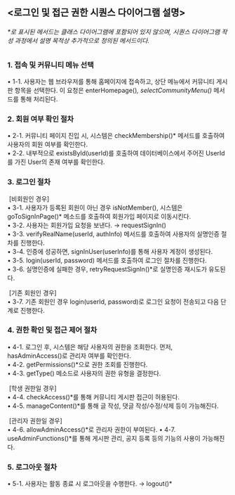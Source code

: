 ## <로그인 및 접근 권한 시퀀스 다이어그램 설명>

###### *로 표시된 메서드는 클래스 다이어그램에 포함되어 있지 않으며, 시퀀스 다이어그램 작성 과정에서 설명 목적상 추가적으로 정의된 메서드이다. <br>

### 1. 접속 및 커뮤니티 메뉴 선택 <br>
• 1-1. 사용자는 웹 브라우저를 통해 홈페이지에 접속하고, 상단 메뉴에서 커뮤니티 게시판 항목을 선택한다. 이 요청은 enterHomepage()*, selectCommunityMenu()* 메서드를 통해 처리된다.

### 2. 회원 여부 확인 절차 <br>
• 2-1. 커뮤니티 페이지 진입 시, 시스템은 checkMembership()* 메서드를 호출하여 사용자의 회원 여부를 확인한다.  
• 2-2. 내부적으로 existsById(userId)를 호출하여 데이터베이스에서 주어진 UserId를 가진 User의 존재 여부를 확인한다.

### 3. 로그인 절차 <br>

&nbsp;[비회원인 경우] <br>
• 3-1. 사용자가 등록된 회원이 아닌 경우 isNotMember(), 시스템은 goToSignInPage()* 메소드를 호출하여 회원가입 페이지로 이동시킨다.  
• 3-2. 사용자는 회원가입 요청을 보낸다. → requestSignIn()  
• 3-3. verifyRealName(userId, authInfo) 메서드를 호출하여 사용자의 실명인증 절차를 진행한다.  
• 3-4. 인증에 성공하면, signInUser(userInfo)를 통해 사용자 계정이 생성된다.  
• 3-5. login(userId, password) 메서드를 호출하여 로그인 절차를 진행한다.  
• 3-6. 실명인증에 실패한 경우, retryRequestSignIn()*로 실명인증 재시도가 유도된다.

&nbsp;[기존 회원인 경우] <br>
• 3-7. 기존 회원인 경우 login(userId, password)로 로그인 요청이 전송되고 다음 단계로 진행한다.

### 4. 권한 확인 및 접근 제어 절차 <br>
• 4-1. 로그인 후, 시스템은 해당 사용자의 권한을 조회한다. 먼저, hasAdminAccess()로 관리자 여부를 확인한다.  
• 4-2. getPermissions()*으로 권한 조회를 진행한다.  
• 4-3. getType() 메소드로 사용자의 권한 유형을 결정한다.

&nbsp;[학생 권한일 경우] <br>
• 4-4. checkAccess()*를 통해 커뮤니티 게시판 접근이 허용된다.  
• 4-5. manageContent()*를 통해 글 작성, 댓글 작성/수정/삭제 등이 가능해진다.

&nbsp;[관리자 권한일 경우] <br>
• 4-6. allowAdminAccess()*로 관리자 권한이 부여된다.
• 4-7. useAdminFunctions()*를 통해 게시판 관리, 공지 등록 등의 기능의 사용이 가능해진다.

### 5. **로그아웃 절차**<br>
• 5-1. 사용자는 활동 종료 시 로그아웃을 수행한다. → logout()*
